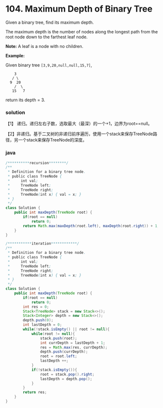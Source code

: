 # 104. Maximum Depth of Binary Tree

Given a binary tree, find its maximum depth.

The maximum depth is the number of nodes along the longest path from the root node down to the farthest leaf node.

**Note:** A leaf is a node with no children.

**Example:**

Given binary tree `[3,9,20,null,null,15,7]`,

```
    3
   / \
  9  20
    /  \
   15   7
```

return its depth = 3.

### solution

【1】 递归。递归左右子数，选取最大（最深）的一个+1，边界为root==null。

【2】非递归。基于二叉树的非递归前序遍历，使用一个stack来保存TreeNode路径，另一个stack来保存TreeNode的深度。

### java

```java
/**********recursion********/
/**
 * Definition for a binary tree node.
 * public class TreeNode {
 *     int val;
 *     TreeNode left;
 *     TreeNode right;
 *     TreeNode(int x) { val = x; }
 * }
 */
class Solution {
    public int maxDepth(TreeNode root) {
        if(root == null)
            return 0;
        return Math.max(maxDepth(root.left), maxDepth(root.right)) + 1;
    }
}
```

```java
/***********iteration************/
/**
 * Definition for a binary tree node.
 * public class TreeNode {
 *     int val;
 *     TreeNode left;
 *     TreeNode right;
 *     TreeNode(int x) { val = x; }
 * }
 */
class Solution {
    public int maxDepth(TreeNode root) {
        if(root == null)
            return 0;
        int res = 0;
        Stack<TreeNode> stack = new Stack<>();
        Stack<Integer> depth = new Stack<>();
        depth.push(0);
        int lastDepth = 0;
        while(!stack.isEmpty() || root != null){
            while(root != null){
                stack.push(root);
                int currDepth = lastDepth + 1;
                res = Math.max(res, currDepth);
                depth.push(currDepth);
                root = root.left;
                lastDepth ++;
            }
            if(!stack.isEmpty()){
                root = stack.pop().right;
                lastDepth = depth.pop();
            }
        }
        return res;
    }
}
```

